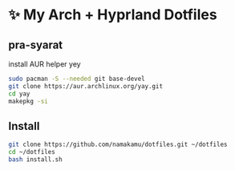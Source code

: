 # ✨ My Arch + Hyprland Dotfiles
## pra-syarat
install AUR helper yey
```bash
sudo pacman -S --needed git base-devel
git clone https://aur.archlinux.org/yay.git
cd yay
makepkg -si
```

## Install

```bash
git clone https://github.com/namakamu/dotfiles.git ~/dotfiles
cd ~/dotfiles
bash install.sh

